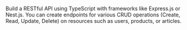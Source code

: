  Build a RESTful API using TypeScript with frameworks like Express.js or Nest.js. You can create endpoints for various CRUD operations (Create, Read, Update, Delete) on resources such as users, products, or articles.